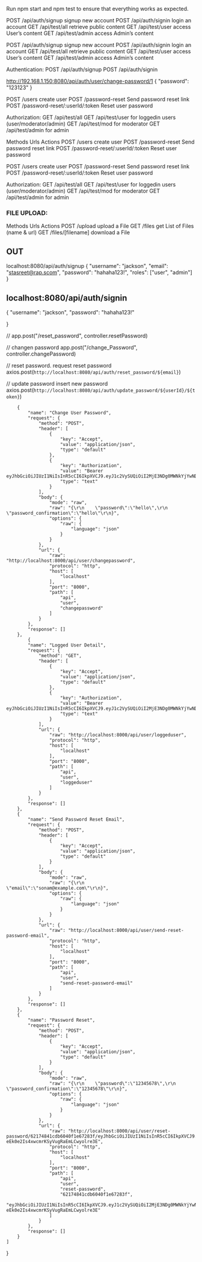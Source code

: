 Run npm start and npm test to ensure that everything works as expected.


POST	/api/auth/signup	signup new account
POST	/api/auth/signin	login an account
GET	/api/test/all	retrieve public content
GET	/api/test/user	access User’s content
GET	/api/test/admin	access Admin’s content

POST	/api/auth/signup	signup new account
POST	/api/auth/signin	login an account
GET	/api/test/all	retrieve public content
GET	/api/test/user	access User’s content
GET	/api/test/admin	access Admin’s content

Authentication:
POST /api/auth/signup
POST /api/auth/signin

http://192.168.1.150:8080/api/auth/user/change-password/1
   {
      "password": "123123"
   }

POST	/users	         create user
POST	/password-reset	Send password reset link
POST	/password-reset/:userId/:token	Reset user password

Authorization:
GET /api/test/all
GET /api/test/user for loggedin users (user/moderator/admin)
GET /api/test/mod for moderator
GET /api/test/admin for admin

Methods	Urls	Actions
POST	/users	create user
POST	/password-reset	Send password reset link
POST	/password-reset/:userId/:token	Reset user password



POST	/users	         create user
POST	/password-reset	Send password reset link
POST	/password-reset/:userId/:token	Reset user password

Authorization:
GET /api/test/all
GET /api/test/user for loggedin users (user/moderator/admin)
GET /api/test/mod for moderator
GET /api/test/admin for admin


### FILE UPLOAD:
Methods	Urls	Actions
POST	/upload	upload a File
GET	/files	get List of Files (name & url)
GET	/files/[filename]	download a File

## OUT
localhost:8080/api/auth/signup
{
   "username": "jackson",
   "email": "stasreet@rap.scom",
   "password": "hahaha123!",
   "roles": ["user", "admin"]
}

## localhost:8080/api/auth/signin
{
   "username": "jackson",
   "password": "hahaha123!"
   
}


// app.post("/reset_password", controller.resetPassword)

// changen password
app.post("/change_Password", controller.changePassword)


// reset password. request reset password
axios.post(`http://localhost:8080/api/auth/reset_password/${email}`)

// update password insert new password
axios.post(`http://localhost:8080/api/auth/update_password/${userId}/${token}`)



		{
			"name": "Change User Password",
			"request": {
				"method": "POST",
				"header": [
					{
						"key": "Accept",
						"value": "application/json",
						"type": "default"
					},
					{
						"key": "Authorization",
						"value": "Bearer eyJhbGciOiJIUzI1NiIsInR5cCI6IkpXVCJ9.eyJ1c2VySUQiOiI2MjE3NDg0MWNkYjYwNDBmMWU2NzI4M2YiLCJpYXQiOjE2NDU2OTMwMTIsImV4cCI6MTY0NjEyNTAxMn0.pHa_3QxsAy0hSFEfp4RYrmGecAARUwIIhB8K73SolBU",
						"type": "text"
					}
				],
				"body": {
					"mode": "raw",
					"raw": "{\r\n    \"password\":\"hello\",\r\n    \"password_confirmation\":\"hello\"\r\n}",
					"options": {
						"raw": {
							"language": "json"
						}
					}
				},
				"url": {
					"raw": "http://localhost:8000/api/user/changepassword",
					"protocol": "http",
					"host": [
						"localhost"
					],
					"port": "8000",
					"path": [
						"api",
						"user",
						"changepassword"
					]
				}
			},
			"response": []
		},
      		{
			"name": "Logged User Detail",
			"request": {
				"method": "GET",
				"header": [
					{
						"key": "Accept",
						"value": "application/json",
						"type": "default"
					},
					{
						"key": "Authorization",
						"value": "Bearer eyJhbGciOiJIUzI1NiIsInR5cCI6IkpXVCJ9.eyJ1c2VySUQiOiI2MjE3NDg0MWNkYjYwNDBmMWU2NzI4M2YiLCJpYXQiOjE2NDU2OTMwMTIsImV4cCI6MTY0NjEyNTAxMn0.pHa_3QxsAy0hSFEfp4RYrmGecAARUwIIhB8K73SolBU",
						"type": "text"
					}
				],
				"url": {
					"raw": "http://localhost:8000/api/user/loggeduser",
					"protocol": "http",
					"host": [
						"localhost"
					],
					"port": "8000",
					"path": [
						"api",
						"user",
						"loggeduser"
					]
				}
			},
			"response": []
		},
		{
			"name": "Send Password Reset Email",
			"request": {
				"method": "POST",
				"header": [
					{
						"key": "Accept",
						"value": "application/json",
						"type": "default"
					}
				],
				"body": {
					"mode": "raw",
					"raw": "{\r\n    \"email\":\"sonam@example.com\"\r\n}",
					"options": {
						"raw": {
							"language": "json"
						}
					}
				},
				"url": {
					"raw": "http://localhost:8000/api/user/send-reset-password-email",
					"protocol": "http",
					"host": [
						"localhost"
					],
					"port": "8000",
					"path": [
						"api",
						"user",
						"send-reset-password-email"
					]
				}
			},
			"response": []
		},
		{
			"name": "Password Reset",
			"request": {
				"method": "POST",
				"header": [
					{
						"key": "Accept",
						"value": "application/json",
						"type": "default"
					}
				],
				"body": {
					"mode": "raw",
					"raw": "{\r\n    \"password\":\"12345678\",\r\n    \"password_confirmation\":\"12345678\"\r\n}",
					"options": {
						"raw": {
							"language": "json"
						}
					}
				},
				"url": {
					"raw": "http://localhost:8000/api/user/reset-password/62174841cdb6040f1e67283f/eyJhbGciOiJIUzI1NiIsInR5cCI6IkpXVCJ9.eyJ1c2VySUQiOiI2MjE3NDg0MWNkYjYwNDBmMWU2NzI4M2YiLCJpYXQiOjE2NDU2OTMxNzgsImV4cCI6MTY0NTY5NDA3OH0.XcuRC6ZY-eEk0e2Is4xwcmrKSyVugRaEmLCwyolre3E",
					"protocol": "http",
					"host": [
						"localhost"
					],
					"port": "8000",
					"path": [
						"api",
						"user",
						"reset-password",
						"62174841cdb6040f1e67283f",
						"eyJhbGciOiJIUzI1NiIsInR5cCI6IkpXVCJ9.eyJ1c2VySUQiOiI2MjE3NDg0MWNkYjYwNDBmMWU2NzI4M2YiLCJpYXQiOjE2NDU2OTMxNzgsImV4cCI6MTY0NTY5NDA3OH0.XcuRC6ZY-eEk0e2Is4xwcmrKSyVugRaEmLCwyolre3E"
					]
				}
			},
			"response": []
		}
	]
}